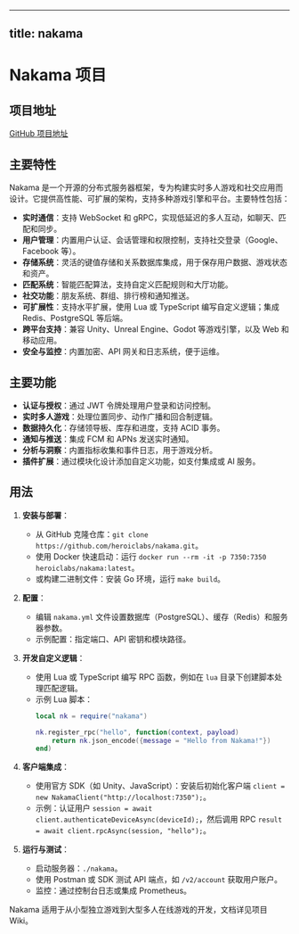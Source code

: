 
---
title: nakama
---

# Nakama 项目

## 项目地址
[GitHub 项目地址](https://github.com/heroiclabs/nakama)

## 主要特性
Nakama 是一个开源的分布式服务器框架，专为构建实时多人游戏和社交应用而设计。它提供高性能、可扩展的架构，支持多种游戏引擎和平台。主要特性包括：
- **实时通信**：支持 WebSocket 和 gRPC，实现低延迟的多人互动，如聊天、匹配和同步。
- **用户管理**：内置用户认证、会话管理和权限控制，支持社交登录（Google、Facebook 等）。
- **存储系统**：灵活的键值存储和关系数据库集成，用于保存用户数据、游戏状态和资产。
- **匹配系统**：智能匹配算法，支持自定义匹配规则和大厅功能。
- **社交功能**：朋友系统、群组、排行榜和通知推送。
- **可扩展性**：支持水平扩展，使用 Lua 或 TypeScript 编写自定义逻辑；集成 Redis、PostgreSQL 等后端。
- **跨平台支持**：兼容 Unity、Unreal Engine、Godot 等游戏引擎，以及 Web 和移动应用。
- **安全与监控**：内置加密、API 网关和日志系统，便于运维。

## 主要功能
- **认证与授权**：通过 JWT 令牌处理用户登录和访问控制。
- **实时多人游戏**：处理位置同步、动作广播和回合制逻辑。
- **数据持久化**：存储领导板、库存和进度，支持 ACID 事务。
- **通知与推送**：集成 FCM 和 APNs 发送实时通知。
- **分析与洞察**：内置指标收集和事件日志，用于游戏分析。
- **插件扩展**：通过模块化设计添加自定义功能，如支付集成或 AI 服务。

## 用法
1. **安装与部署**：
   - 从 GitHub 克隆仓库：`git clone https://github.com/heroiclabs/nakama.git`。
   - 使用 Docker 快速启动：运行 `docker run --rm -it -p 7350:7350 heroiclabs/nakama:latest`。
   - 或构建二进制文件：安装 Go 环境，运行 `make build`。

2. **配置**：
   - 编辑 `nakama.yml` 文件设置数据库（PostgreSQL）、缓存（Redis）和服务器参数。
   - 示例配置：指定端口、API 密钥和模块路径。

3. **开发自定义逻辑**：
   - 使用 Lua 或 TypeScript 编写 RPC 函数，例如在 `lua` 目录下创建脚本处理匹配逻辑。
   - 示例 Lua 脚本：
     ```lua
     local nk = require("nakama")

     nk.register_rpc("hello", function(context, payload)
         return nk.json_encode({message = "Hello from Nakama!"})
     end)
     ```

4. **客户端集成**：
   - 使用官方 SDK（如 Unity、JavaScript）：安装后初始化客户端 `client = new NakamaClient("http://localhost:7350");`。
   - 示例：认证用户 `session = await client.authenticateDeviceAsync(deviceId);`，然后调用 RPC `result = await client.rpcAsync(session, "hello");`。

5. **运行与测试**：
   - 启动服务器：`./nakama`。
   - 使用 Postman 或 SDK 测试 API 端点，如 `/v2/account` 获取用户账户。
   - 监控：通过控制台日志或集成 Prometheus。

Nakama 适用于从小型独立游戏到大型多人在线游戏的开发，文档详见项目 Wiki。